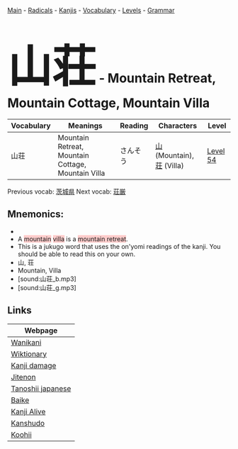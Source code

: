<style> bigfont {font-size: 100px}</style>
[Main](../README.md) -
[Radicals](../radicals.md) -
[Kanjis](../kanjis.md) -
[Vocabulary](../vocabulary.md) -
[Levels](../levels.md) -
[Grammar](../grammar.md)
# <bigfont> 山荘</bigfont> - Mountain Retreat, Mountain Cottage, Mountain Villa 

| Vocabulary | Meanings | Reading | Characters | Level |
| --- | --- | --- | --- | --- |
| 山荘 | Mountain Retreat, Mountain Cottage, Mountain Villa | さんそう |  [山](../kanjis/山.md) (Mountain), [荘](../kanjis/荘.md) (Villa) | [Level 54](../levels/wk_level54.md) |

Previous vocab: [茨城県](茨城県.md) Next vocab: [荘厳](荘厳.md) 

## Mnemonics:

* 
* A <span style="background-color:#ffcccb"> mountain</span> <span style="background-color:#ffcccb"> villa</span> is a <span style="background-color:#ffcccb"> mountain retreat</span>.
* This is a jukugo word that uses the on'yomi readings of the kanji. You should be able to read this on your own.
* 山, 荘
* Mountain, Villa
* [sound:山荘_b.mp3]
* [sound:山荘_g.mp3]


## Links 

| Webpage |
| --- |
| [Wanikani          ](https://www.wanikani.com/kanji/山荘) |
| [Wiktionary        ](https://en.wiktionary.org/wiki/山荘) |
| [Kanji damage      ](http://www.kanjidamage.com/kanji/search?utf8=✓&q=山荘) |
| [Jitenon           ](https://jitenon.com/kanji/山荘) |
| [Tanoshii japanese ](https://www.tanoshiijapanese.com/dictionary/kanji.cfm?k=山荘) |
| [Baike             ](https://baike.baidu.com/item/山荘) |
| [Kanji Alive       ](https://app.kanjialive.com/山荘) |
| [Kanshudo          ](https://www.kanshudo.com/searchmn?q=山荘) |
| [Koohii            ](https://kanji.koohii.com/study/kanji/山荘) |
